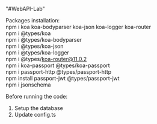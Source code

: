 "#WebAPI-Lab" 

Packages installation:<br />
npm i koa koa-bodyparser koa-json koa-logger koa-router<br />
npm i @types/koa<br />
npm i @types/koa-bodyparser<br />
npm i @types/koa-json<br />
npm i @types/koa-logger<br />
npm i @types/koa-router@11.0.2<br />
npm i koa-passport @types/koa-passport<br />
npm i passport-http @types/passport-http<br />
npm install passport-jwt @types/passport-jwt<br />
npm i jsonschema<br />

Before running the code:<br />
1. Setup the database
2. Update config.ts